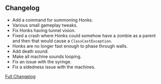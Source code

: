 ## Changelog

- Add a command for summoning Honks.
- Various small gameplay tweaks.
- Fix Honks having tunnel vision.
- Fixed a crash where Honks could somehow have a zombie as a parent and then that would cause a `ClassCastException`.
- Honks are no longer fast enough to phase through walls.
- Add death sound.
- Make all machine sounds looping.
- Fix an issue with the syringe.
- Fix a sidedness issue with the machines.

[Full Changelog](https://github.com/JamCoreModding/Honk/compare/0.1.0-beta.6...0.1.0-beta.7)
